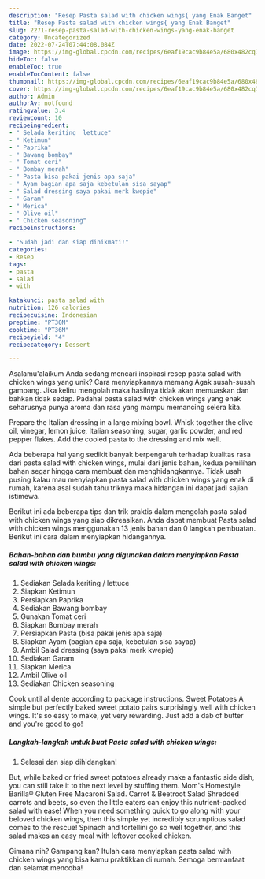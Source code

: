 ```yaml
---
description: "Resep Pasta salad with chicken wings{ yang Enak Banget"
title: "Resep Pasta salad with chicken wings{ yang Enak Banget"
slug: 2271-resep-pasta-salad-with-chicken-wings-yang-enak-banget
category: Uncategorized
date: 2022-07-24T07:44:08.084Z
image: https://img-global.cpcdn.com/recipes/6eaf19cac9b84e5a/680x482cq70/pasta-salad-with-chicken-wings-foto-resep-utama.jpg
hideToc: false
enableToc: true
enableTocContent: false
thumbnail: https://img-global.cpcdn.com/recipes/6eaf19cac9b84e5a/680x482cq70/pasta-salad-with-chicken-wings-foto-resep-utama.jpg
cover: https://img-global.cpcdn.com/recipes/6eaf19cac9b84e5a/680x482cq70/pasta-salad-with-chicken-wings-foto-resep-utama.jpg
author: Admin
authorAv: notfound
ratingvalue: 3.4
reviewcount: 10
recipeingredient:
- " Selada keriting  lettuce"
- " Ketimun"
- " Paprika"
- " Bawang bombay"
- " Tomat ceri"
- " Bombay merah"
- " Pasta bisa pakai jenis apa saja"
- " Ayam bagian apa saja kebetulan sisa sayap"
- " Salad dressing saya pakai merk kwepie"
- " Garam"
- " Merica"
- " Olive oil"
- " Chicken seasoning"
recipeinstructions:

- "Sudah jadi dan siap dinikmati!"
categories:
- Resep
tags:
- pasta
- salad
- with

katakunci: pasta salad with 
nutrition: 126 calories
recipecuisine: Indonesian
preptime: "PT30M"
cooktime: "PT36M"
recipeyield: "4"
recipecategory: Dessert

---
```



Asalamu'alaikum Anda sedang mencari inspirasi resep pasta salad with chicken wings yang unik? Cara menyiapkannya memang Agak susah-susah gampang. Jika keliru mengolah maka hasilnya tidak akan memuaskan dan bahkan tidak sedap. Padahal pasta salad with chicken wings yang enak seharusnya punya aroma dan rasa yang mampu memancing selera kita.


Prepare the Italian dressing in a large mixing bowl. Whisk together the olive oil, vinegar, lemon juice, Italian seasoning, sugar, garlic powder, and red pepper flakes. Add the cooled pasta to the dressing and mix well.

Ada beberapa hal yang sedikit banyak berpengaruh terhadap kualitas rasa dari pasta salad with chicken wings, mulai dari jenis bahan, kedua pemilihan bahan segar hingga cara membuat dan menghidangkannya. Tidak usah pusing kalau mau menyiapkan pasta salad with chicken wings yang enak di rumah, karena asal sudah tahu triknya maka hidangan ini dapat jadi sajian istimewa.


Berikut ini ada beberapa tips dan trik praktis dalam mengolah pasta salad with chicken wings yang siap dikreasikan. Anda dapat membuat Pasta salad with chicken wings menggunakan 13 jenis bahan dan 0 langkah pembuatan. Berikut ini cara dalam menyiapkan hidangannya.

<!--inarticleads1-->

##### Bahan-bahan dan bumbu yang digunakan dalam menyiapkan Pasta salad with chicken wings:

1. Sediakan  Selada keriting / lettuce
1. Siapkan  Ketimun
1. Persiapkan  Paprika
1. Sediakan  Bawang bombay
1. Gunakan  Tomat ceri
1. Siapkan  Bombay merah
1. Persiapkan  Pasta (bisa pakai jenis apa saja)
1. Siapkan  Ayam (bagian apa saja, kebetulan sisa sayap)
1. Ambil  Salad dressing (saya pakai merk kwepie)
1. Sediakan  Garam
1. Siapkan  Merica
1. Ambil  Olive oil
1. Sediakan  Chicken seasoning


Cook until al dente according to package instructions. Sweet Potatoes A simple but perfectly baked sweet potato pairs surprisingly well with chicken wings. It&#39;s so easy to make, yet very rewarding. Just add a dab of butter and you&#39;re good to go! 

<!--inarticleads2-->

##### Langkah-langkah untuk buat Pasta salad with chicken wings:


1. Selesai dan siap dihidangkan!

But, while baked or fried sweet potatoes already make a fantastic side dish, you can still take it to the next level by stuffing them. Mom&#39;s Homestyle Barilla® Gluten Free Macaroni Salad. Carrot &amp; Beetroot Salad Shredded carrots and beets, so even the little eaters can enjoy this nutrient-packed salad with ease! When you need something quick to go along with your beloved chicken wings, then this simple yet incredibly scrumptious salad comes to the rescue! Spinach and tortellini go so well together, and this salad makes an easy meal with leftover cooked chicken. 

Gimana nih? Gampang kan? Itulah cara menyiapkan pasta salad with chicken wings yang bisa kamu praktikkan di rumah. Semoga bermanfaat dan selamat mencoba!
